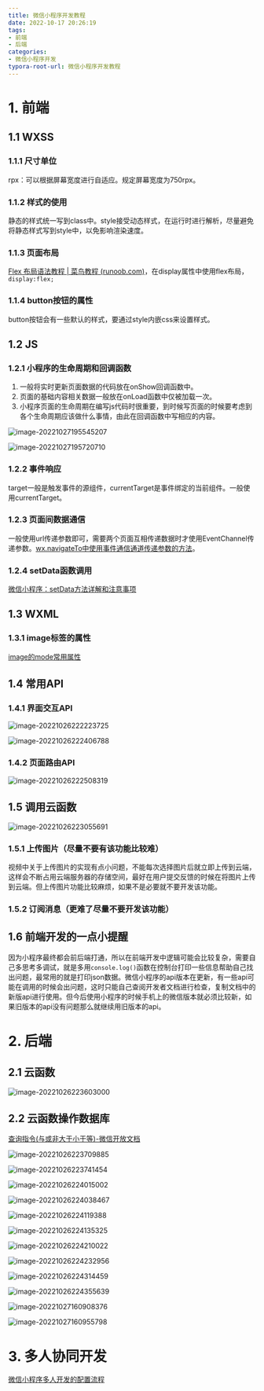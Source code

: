 ```yaml
---
title: 微信小程序开发教程
date: 2022-10-17 20:26:19
tags:
- 前端
- 后端
categories:
- 微信小程序开发
typora-root-url: 微信小程序开发教程
---
```


# 1. 前端

## 1.1 WXSS

### 1.1.1 尺寸单位

rpx：可以根据屏幕宽度进行自适应。规定屏幕宽度为750rpx。

### 1.1.2 样式的使用

静态的样式统一写到class中。style接受动态样式，在运行时进行解析，尽量避免将静态样式写到style中，以免影响渲染速度。

### 1.1.3 页面布局

[Flex 布局语法教程 | 菜鸟教程 (runoob.com)](https://www.runoob.com/w3cnote/flex-grammar.html)，在display属性中使用flex布局，`display:flex;`

### 1.1.4 button按钮的属性

button按钮会有一些默认的样式，要通过style内嵌css来设置样式。

<!--more-->

## 1.2 JS

### 1.2.1 小程序的生命周期和回调函数

1. 一般将实时更新页面数据的代码放在onShow回调函数中。
2. 页面的基础内容相关数据一般放在onLoad函数中仅被加载一次。
3. 小程序页面的生命周期在编写js代码时很重要，到时候写页面的时候要考虑到各个生命周期应该做什么事情，由此在回调函数中写相应的内容。

![image-20221027195545207](image-20221027195545207.png)

![image-20221027195720710](image-20221027195720710.png)

### 1.2.2 事件响应

target一般是触发事件的源组件，currentTarget是事件绑定的当前组件。一般使用currentTarget。

### 1.2.3 页面间数据通信

一般使用url传递参数即可，需要两个页面互相传递数据时才使用EventChannel传递参数。[wx.navigateTo中使用事件通信通道传递参数的方法](https://developers.weixin.qq.com/miniprogram/dev/api/route/wx.navigateTo.html)。

### 1.2.4 setData函数调用

[微信小程序：setData方法详解和注意事项](https://cloud.tencent.com/developer/article/1673414)

## 1.3 WXML

### 1.3.1 image标签的属性

[image的mode常用属性](https://blog.csdn.net/qq_42339350/article/details/118489491)

## 1.4 常用API

### 1.4.1 界面交互API

![image-20221026222223725](image-20221026222223725.png)

![image-20221026222406788](image-20221026222406788.png)

### 1.4.2 页面路由API

![image-20221026222508319](image-20221026222508319.png)

## 1.5 调用云函数

![image-20221026223055691](image-20221026223055691.png)

### 1.5.1 上传图片（尽量不要有该功能比较难）

视频中关于上传图片的实现有点小问题，不能每次选择图片后就立即上传到云端，这样会不断占用云端服务器的存储空间，最好在用户提交反馈的时候在将图片上传到云端。但上传图片功能比较麻烦，如果不是必要就不要开发该功能。

### 1.5.2 订阅消息（更难了尽量不要开发该功能）

## 1.6 前端开发的一点小提醒

因为小程序最终都会前后端打通，所以在前端开发中逻辑可能会比较复杂，需要自己多思考多调试，就是多用`console.log()`函数在控制台打印一些信息帮助自己找出问题，最常用的就是打印json数据。微信小程序的api版本在更新，有一些api可能在调用的时候会出问题，这时只能自己查阅开发者文档进行检查，复制文档中的新版api进行使用。但今后使用小程序的时候手机上的微信版本就必须比较新，如果旧版本的api没有问题那么就继续用旧版本的api。

# 2. 后端

## 2.1 云函数

![image-20221026223603000](image-20221026223603000.png)

## 2.2 云函数操作数据库

[查询指令(与或非大于小于等)-微信开放文档 ](https://developers.weixin.qq.com/miniprogram/dev/wxcloud/guide/database/query.html)

![image-20221026223709885](image-20221026223709885.png)

![image-20221026223741454](image-20221026223741454.png)

![image-20221026224015002](image-20221026224015002.png)

![image-20221026224038467](image-20221026224038467.png)

![image-20221026224119388](image-20221026224119388.png)

![image-20221026224135325](image-20221026224135325.png)

![image-20221026224210022](image-20221026224210022.png)

![image-20221026224232956](image-20221026224232956.png)

![image-20221026224314459](image-20221026224314459.png)

![image-20221026224355639](image-20221026224355639.png)

![image-20221027160908376](image-20221027160908376.png)

![image-20221027160955798](image-20221027160955798.png)

# 3. 多人协同开发

[微信小程序多人开发的配置流程](https://blog.csdn.net/zmh3933/article/details/122280675)
